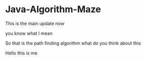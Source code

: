 # Java-Algorithm-Maze

This is the main update now

you know what I mean

So that is the path finding algorithm what do you think about this

Hello this is me
